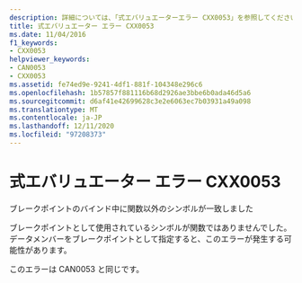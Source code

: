 ```yaml
---
description: 詳細については、「式エバリュエーターエラー CXX0053」を参照してください。
title: 式エバリュエーター エラー CXX0053
ms.date: 11/04/2016
f1_keywords:
- CXX0053
helpviewer_keywords:
- CAN0053
- CXX0053
ms.assetid: fe74ed9e-9241-4df1-881f-104348e296c6
ms.openlocfilehash: 1b57857f881116b68d2926ae3bbe6b0ada46d5a6
ms.sourcegitcommit: d6af41e42699628c3e2e6063ec7b03931a49a098
ms.translationtype: MT
ms.contentlocale: ja-JP
ms.lasthandoff: 12/11/2020
ms.locfileid: "97208373"
---
```

# <a name="expression-evaluator-error-cxx0053"></a>式エバリュエーター エラー CXX0053

ブレークポイントのバインド中に関数以外のシンボルが一致しました

ブレークポイントとして使用されているシンボルが関数ではありませんでした。 データメンバーをブレークポイントとして指定すると、このエラーが発生する可能性があります。

このエラーは CAN0053 と同じです。
